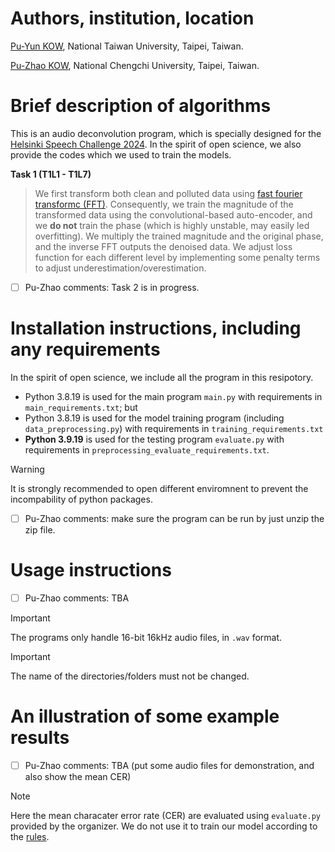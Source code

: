 # Authors, institution, location 

[Pu-Yun KOW](https://puyun321.github.io/), National Taiwan University, Taipei, Taiwan. 

[Pu-Zhao KOW](https://puzhaokow1993.github.io/homepage/index.html), National Chengchi University, Taipei, Taiwan. 

# Brief description of algorithms 

This is an audio deconvolution program, which is specially designed for the [Helsinki Speech Challenge 2024](https://blogs.helsinki.fi/helsinki-speech-challenge/). In the spirit of open science, we also provide the codes which we used to train the models. 

**Task 1 (T1L1 - T1L7)** 
> We first transform both clean and polluted data using [fast fourier transformc (FFT)](https://docs.scipy.org/doc/scipy/tutorial/fft.html). Consequently, we train the magnitude of the transformed data using the convolutional-based auto-encoder, and we **do not** train the phase (which is highly unstable, may easily led overfitting). We multiply the trained magnitude and the original phase, and the inverse FFT outputs the denoised data. We adjust loss function for each different level by implementing some penalty terms to adjust underestimation/overestimation. 

- [ ] Pu-Zhao comments: Task 2 is in progress. 



# Installation instructions, including any requirements 

In the spirit of open science, we include all the program in this resipotory. 

- Python 3.8.19 is used for the main program `main.py` with requirements in `main_requirements.txt`; but 
- Python 3.8.19 is used for the model training program (including `data_preprocessing.py`) with requirements in `training_requirements.txt`
- **Python 3.9.19** is used for the testing program `evaluate.py` with requirements in `preprocessing_evaluate_requirements.txt`. 


> [!WARNING]
> It is strongly recommended to open different enviromnent to prevent the incompability of python packages. 

- [ ] Pu-Zhao comments: make sure the program can be run by just unzip the zip file. 

# Usage instructions 

- [ ] Pu-Zhao comments: TBA 

> [!IMPORTANT] 
> The programs only handle 16-bit 16kHz audio files, in `.wav` format.

> [!IMPORTANT] 
> The name of the directories/folders must not be changed. 

# An illustration of some example results 

- [ ] Pu-Zhao comments: TBA (put some audio files for demonstration, and also show the mean CER)

> [!NOTE]
> Here the mean characater error rate (CER) are evaluated using `evaluate.py` provided by the organizer. We do not use it to train our model according to the [rules](https://blogs.helsinki.fi/helsinki-speech-challenge/rules/). 



[comment]: <> (https://docs.github.com/en/get-started/writing-on-github/getting-started-with-writing-and-formatting-on-github/basic-writing-and-formatting-syntax)
